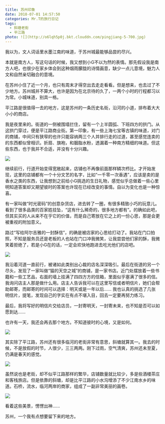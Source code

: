 ```yaml
---
title: 苏州印象
date: 2018-07-01 14:57:50
categories: Mr.T的旅行日记
tags: 
  - 斜塘老街
  - 平江路
photo: ![](http://o6lqh5p0j.bkt.clouddn.com/pingjiang-5-700.jpg)
---
```


我以为，文人词话里水墨江南的味道，于苏州城最能够品尝的尽兴。

本就是南方人，写这句话的时候，我又想到小G不以为然的表情。那先假设我是南方人吧，也很少在家乡体会到这种烟雨朦胧的诗情画意，缺少一点儿意境，魅力人文和自然亲切融合的意境。

在苏州小住了近一个月，也只有周末才得空出去走走看看。但是想来，也去过了不少地方。苏州城并不算大，也许是因为在北京待的久了，一两个小时的行程都习以为常。小城味道，别具一格。

平江路是很值得一去的地方，这是苏州的一条历史名街，沿河的小道，排布着大大小小的商店。

我是夜里来的。街道的一侧被围墙拦住，留有一个上半圆弧、下班四方的拱门。从这拱门穿过，便是平江路商业街。第一印象，有一些上海七宝等古镇的味道，对门的商铺，中间只有狭窄的也许只能容纳两三个人并排行走的过道，甚至感觉连卖的的东西都似曾相识。折扇、旗袍，和胭脂水粉，透漏着一种南方精细的味道。但这些东西，也于我并不合适，并没有十分兴趣。

![](http://o6lqh5p0j.bkt.clouddn.com/pingjiang-1-700.jpg)

继续前行，行道开始变得宽敞起来，店铺也不再像前面那样鳞次栉比。才开始发现，这里的店铺都有一个十分文艺的名字，比如“一千零一次香遇”，应该是卖的是香水之类的东西，让我想到之前给小G挑选的生日礼物，感觉似乎总做着一些心里明知道答案却又期望彼时的答案也许现在已经改变的事情。自以为变化也是一种惊喜。

有一家叫做“时光密码”的创意杂货店，进去转了一圈，有很多精致小巧的玩意儿。看到了很多品类的百家姓挂坠，“这有什么稀奇的，很多地方都有”。的确如此吧，但其实买的人从来不在乎它的价值，而是自己寄放在它之上的一份心思，那是会更被重视的附加意义。

路过“写给阿尔吉雅的一封酥信”，的确是被店家的心思给打动了。我站在门口拍照，不知是服务员还是老板的人也站在门口冲我微笑，让我尝尝他们家的酥，我微笑着拒绝了，若是小G在的话，一定会欢快地跑进去吃光他们的店吧。

![](http://o6lqh5p0j.bkt.clouddn.com/pingjiang-2-700.jpg)

我沿着河道一直前行，被诸如此类别出心裁的店名深深吸引。最后在街道的另一个尽头，发现了一家叫做“猫的天空之城”的商铺，是一家书店。近门处摆放着一些书籍和一些工艺品，右面的墙上挂满了四四方方的信箱，里面似乎塞满了很多的信。我询问店主人那是做什么用。店主人告诉我可以在这里写信或者明信片，她们会帮助邮寄，而邮寄的时间可以选择：明天或是一年以后...... 我也认真的挑选了几张明信片，提笔，发现自己的字实在有点不堪入目，回去一定要再努力练习。

最后，我将写好的明信片交给店员，一封寄明天，一封寄未来，也不知是否可以如愿到达......

也许有一天，我还会再去那个地方。不知道彼时的心境，又是如何。

![](http://o6lqh5p0j.bkt.clouddn.com/xietang-1-700.jpg)

其实除了平江路，苏州还有很多临河的老街非常有意思，斜塘就算其一。我去的时候，不是放假的时节，人很少，三三两两。刚下过雨，空气清爽，苏州还未至夏，仍满是春天的感觉。

![](http://o6lqh5p0j.bkt.clouddn.com/xietang-2-700.jpg)

虽然说也是老街，却不似平江路那样的繁华，店铺数量就比较少，多是些酒楼茶庄和客栈旅店。但是依靠的斜塘，却是比平江路的小水沟增添了不少江南水乡的味道。石桥，流水，临河两岸的商家，组成了一副非常美丽的画卷。

![](http://o6lqh5p0j.bkt.clouddn.com/xietang-3-700.jpg)

看着这些美景，愣愣出神......

苏州，一个我有点想要留下来的地方。
